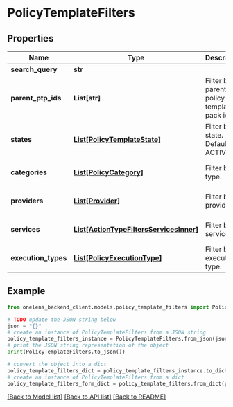 # PolicyTemplateFilters


## Properties

Name | Type | Description | Notes
------------ | ------------- | ------------- | -------------
**search_query** | **str** |  | [optional] 
**parent_ptp_ids** | **List[str]** | Filter by parent policy template pack id. | [optional] [default to []]
**states** | [**List[PolicyTemplateState]**](PolicyTemplateState.md) | Filter by state. Default is ACTIVE. | [optional] [default to [ACTIVE]]
**categories** | [**List[PolicyCategory]**](PolicyCategory.md) | Filter by type. | [optional] [default to []]
**providers** | [**List[Provider]**](Provider.md) | Filter by provider. | [optional] [default to []]
**services** | [**List[ActionTypeFiltersServicesInner]**](ActionTypeFiltersServicesInner.md) | Filter by services. | [optional] [default to []]
**execution_types** | [**List[PolicyExecutionType]**](PolicyExecutionType.md) | Filter by execution type. | [optional] [default to []]

## Example

```python
from onelens_backend_client.models.policy_template_filters import PolicyTemplateFilters

# TODO update the JSON string below
json = "{}"
# create an instance of PolicyTemplateFilters from a JSON string
policy_template_filters_instance = PolicyTemplateFilters.from_json(json)
# print the JSON string representation of the object
print(PolicyTemplateFilters.to_json())

# convert the object into a dict
policy_template_filters_dict = policy_template_filters_instance.to_dict()
# create an instance of PolicyTemplateFilters from a dict
policy_template_filters_form_dict = policy_template_filters.from_dict(policy_template_filters_dict)
```
[[Back to Model list]](../README.md#documentation-for-models) [[Back to API list]](../README.md#documentation-for-api-endpoints) [[Back to README]](../README.md)



